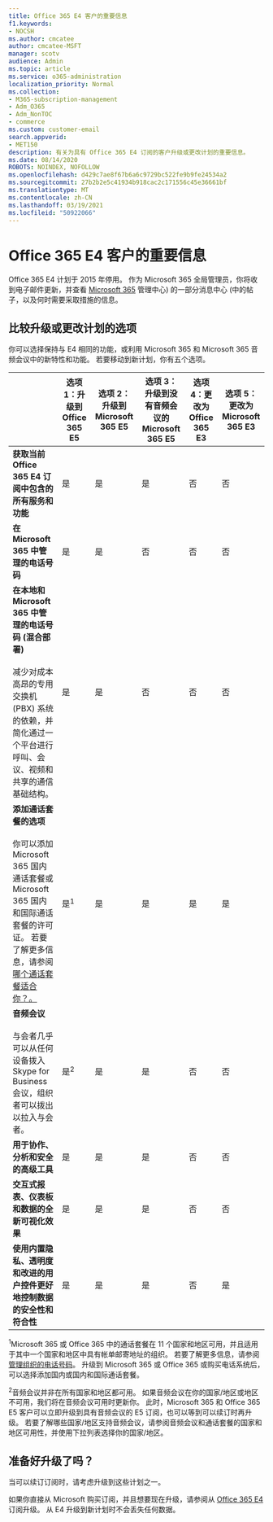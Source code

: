 ```yaml
---
title: Office 365 E4 客户的重要信息
f1.keywords:
- NOCSH
ms.author: cmcatee
author: cmcatee-MSFT
manager: scotv
audience: Admin
ms.topic: article
ms.service: o365-administration
localization_priority: Normal
ms.collection:
- M365-subscription-management
- Adm_O365
- Adm_NonTOC
- commerce
ms.custom: customer-email
search.appverid:
- MET150
description: 有关为具有 Office 365 E4 订阅的客户升级或更改计划的重要信息。
ms.date: 08/14/2020
ROBOTS: NOINDEX, NOFOLLOW
ms.openlocfilehash: d429c7ae8f67b6a6c9729bc522fe9b9fe24534a2
ms.sourcegitcommit: 27b2b2e5c41934b918cac2c171556c45e36661bf
ms.translationtype: MT
ms.contentlocale: zh-CN
ms.lasthandoff: 03/19/2021
ms.locfileid: "50922066"
---
```

# <a name="important-information-for-office-365-e4-customers"></a>Office 365 E4 客户的重要信息

Office 365 E4 计划于 2015 年停用。 作为 Microsoft 365 全局管理员，你将收到电子邮件更新，并查看 [Microsoft 365](https://go.microsoft.com/fwlink/p/?linkid=2024339) 管理中心) 的一部分消息中心 (中的帖子，以及何时需要采取措施的信息。

## <a name="compare-your-options-for-upgrading-or-changing-plans"></a>比较升级或更改计划的选项

你可以选择保持与 E4 相同的功能，或利用 Microsoft 365 和 Microsoft 365 音频会议中的新特性和功能。 若要移动到新计划，你有五个选项。

|  | 选项 1：升级到 Office 365 E5 | 选项 2：升级到 Microsoft 365 E5 | 选项 3：升级到没有音频会议的 Microsoft 365 E5 | 选项 4：更改为 Office 365 E3 | 选项 5：更改为 Microsoft 365 E3 |
|-|-|-|-|-|-|
| **获取当前 Office 365 E4 订阅中包含的所有服务和功能** | 是 | 是 | 是 | 否 | 否 |
| **在 Microsoft 365 中管理的电话号码** | 是 | 是 | 否 | 否 | 否 |
| **在本地和 Microsoft 365 中管理的电话号码 (混合部署)**<br/><br/>减少对成本高昂的专用交换机 (PBX) 系统的依赖，并简化通过一个平台进行呼叫、会议、视频和共享的通信基础结构。 | 是 | 是 | 否 | 否 | 否 |
| **添加通话套餐的选项**<br/><br/>你可以添加 Microsoft 365 国内通话套餐或 Microsoft 365 国内和国际通话套餐的许可证。 若要了解更多信息，请参阅[哪个通话套餐适合你？。](/MicrosoftTeams/calling-plan-landing-page) | 是<sup>1</sup> | 是 | 是 | 是 | 是 |
| **音频会议**<br/><br/>与会者几乎可以从任何设备拨入 Skype for Business 会议，组织者可以拨出以拉入与会者。 | 是<sup>2</sup> | 是 | 是 | 否 | 否 |
| **用于协作、分析和安全的高级工具** | 是 | 是 | 是 | 否 | 否 |
| **交互式报表、仪表板和数据的全新可视化效果** | 是 | 是 | 是 | 否 | 否 |
| **使用内置隐私、透明度和改进的用户控件更好地控制数据的安全性和符合性** | 是 | 是 | 是 | 否 | 是 |

<sup>1</sup>Microsoft 365 或 Office 365 中的通话套餐在 11 个国家和地区可用，并且适用于其中一个国家和地区中具有帐单邮寄地址的组织。 若要了解更多信息，请参阅 [管理组织的电话号码](/microsoftteams/manage-phone-numbers-for-your-organization/manage-phone-numbers-for-your-organization)。 升级到 Microsoft 365 或 Office 365 或购买电话系统后，可以选择添加国内或国内和国际通话套餐。

<sup>2</sup>音频会议并非在所有国家和地区都可用。 如果音频会议在你的国家/地区或地区不可用，我们将在音频会议可用时更新你。 此时，Microsoft 365 和 Office 365 E5 客户可以立即升级到具有音频会议的 E5 订阅，也可以等到可以续订时再升级。 若要了解哪些国家/地区支持音频会议，请参阅音频[](/microsoftteams/country-and-region-availability-for-audio-conferencing-and-calling-plans/country-and-region-availability-for-audio-conferencing-and-calling-plans)会议和通话套餐的国家和地区可用性，并使用下拉列表选择你的国家/地区。

## <a name="ready-to-upgrade"></a>准备好升级了吗？

当可以续订订阅时，请考虑升级到这些计划之一。

如果你直接从 Microsoft 购买订阅，并且想要现在升级，请参阅从 [Office 365 E4](upgrade-Office-365-E4.md)订阅升级。 从 E4 升级到新计划时不会丢失任何数据。